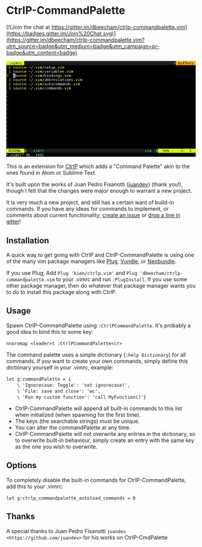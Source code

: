 CtrlP-CommandPalette
====================

[![Join the chat at https://gitter.im/dbeecham/ctrlp-commandpalette.vim](https://badges.gitter.im/Join%20Chat.svg)](https://gitter.im/dbeecham/ctrlp-commandpalette.vim?utm_source=badge&utm_medium=badge&utm_campaign=pr-badge&utm_content=badge)

![](https://raw.githubusercontent.com/dbeecham/dbeecham.github.com/master/commandpalette.gif)

This is an extension for [CtrlP](https://github.com/kien/ctrlp.vim) which adds
a "Command Palette" akin to the ones found in Atom or Sublime Text.

It's built upon the works of Juan Pedro Fisanotti ([juandev](https://github.com/juandev)) (thank you!), 
though I felt that the changes were major enough to warrant a new project.

It is very much a new project, and still has a certain want of build-in commands. 
If you have any ideas for commands to implement, or comments
about current functionality, [create an
issue](https://github.com/dbeecham/ctrlp-commandpalette.vim/issues) or [drop a line in
gitter](https://gitter.im/dbeecham/ctrlp-commandpalette.vim)!


Installation
------------

A quick way to get going with CtrlP and CtrlP-CommandPalette is using one of the
many vim package managers like [Plug](https://github.com/junegunn/vim-plug),
[Vundle](https://github.com/gmarik/Vundle.vim), or
[Neobundle](https://github.com/Shougo/neobundle.vim).

If you use Plug, Add `Plug 'kien/ctrlp.vim'` and 
`Plug 'dbeecham/ctrlp-commandpalette.vim` to your .vimrc and run `:PlugInstall`.
If you use some other package manager, then do whatever that package manager
wants you to do to install this package along with CtrlP.



Usage
-----

Spawn CtrlP-CommandPalette using ``:CtrlPCommandPalette``. It's probably a good
idea to bind this to some key:

    nnoremap <leader>t :CtrlPCommandPalette<cr>


The command palette uses a simple dictionary (`:help Dictionary`) for all
commands. If you want to create your own commands, simply define this dictionary
yourself in your .vimrc, example:

    let g:commandPalette = {
        \ 'Ignorecase: Toggle': 'set ignorecase!',
        \ 'File: save and close': 'wc',
        \ 'Run my custom function': 'call MyFunction()'}

* CtrlP-CommandPalette will append all built-in commands to this list when
initialized (when spawning for the first time). 
* The keys (the searchable
strings) must be unique. 
* You can alter the commandPalette at any time. 
* CtrlP-CommandPalette will not overwrite any entries in the
dictionary, so to overwrite built-in behaviour, simply create an entry with the
same key as the one you wish to overwrite.


Options
-------

To completely disable the built-in commands for CtrlP-CommandPalette, add this
to your .vimrc:

    let g:ctrlp_commandpalette_autoload_commands = 0



Thanks
------

A special thanks to Juan Pedro Fisanotti `juandev
<https://github.com/juandev>` for his works on CtrlP-CmdPalette
